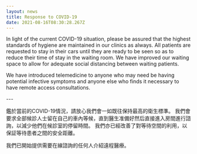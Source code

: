 ```yaml
---
layout: news
title: Response to COVID-19
date: 2021-08-16T08:30:28.267Z
---
```

In light of the current COVID-19 situation, please be assured that the highest standards of hygiene are maintained in our clinics as always. All patients are requested to stay in their cars until they are ready to be seen so as to reduce their time of stay in the waiting room. We have improved our waiting space to allow for adequate social distancing between waiting patients.

We have introduced telemedicine to anyone who may need be having potential infective symptoms and anyone else who finds it necessary to have remote access consultations.

\---

鑑於當前的COVID-19情況，請放心我們會一如既往保持最高的衛生標準。 我們會要求全部候診人士留在自己的車內等候，直到醫生准備好然后直接進入房間進行諮詢，以減少他們在候診室的停留時間。 我們亦已經改善了對等待空間的利用，以保証等待患者之間的安全距離。

我們已開始提供需要在線諮詢的任何人介紹遠程醫療。